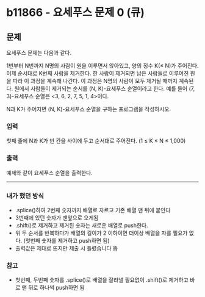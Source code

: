 # b11866 - 요세푸스 문제 0 (큐)

## 문제

요세푸스 문제는 다음과 같다.

1번부터 N번까지 N명의 사람이 원을 이루면서 앉아있고, 양의 정수 K(≤ N)가 주어진다. 이제 순서대로 K번째 사람을 제거한다. 한 사람이 제거되면 남은 사람들로 이루어진 원을 따라 이 과정을 계속해 나간다. 이 과정은 N명의 사람이 모두 제거될 때까지 계속된다. 원에서 사람들이 제거되는 순서를 (N, K)-요세푸스 순열이라고 한다. 예를 들어 (7, 3)-요세푸스 순열은 <3, 6, 2, 7, 5, 1, 4>이다.

N과 K가 주어지면 (N, K)-요세푸스 순열을 구하는 프로그램을 작성하시오.

### 입력

첫째 줄에 N과 K가 빈 칸을 사이에 두고 순서대로 주어진다. (1 ≤ K ≤ N ≤ 1,000)

### 출력

예제와 같이 요세푸스 순열을 출력한다.

---

### 내가 했던 방식
- .splice()하여 2번째 숫자까지 배열로 자르고 기존 배열 맨 뒤에 붙인다
- 3번째에 있던 숫자가 맨앞으로 오게됨
- .shift()로 제거하고 제거된 숫자는 새로운 배열로 push한다.
- 위 두 순서를 반복하다가 배열의 길이가 2 이하이면 더이상 배열을 자를 필요가 없다. (첫번째 숫자를 제거하고 push하면 됨)
- 출력값은 제대로 뜨지만 제출 시 틀렸습니다 뜸

### 참고
- 첫번째, 두번째 숫자를 .splice()로 배열을 잘라낼 필요없이 .shift()로 제거하고 바로 맨 뒤로 하나씩 push하면 됨
